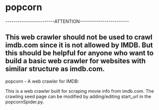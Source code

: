 popcorn
=======

------------------------ATTENTION------------------------

This web crawler should not be used to crawl imdb.com since it is not allowed by IMDB. But this should be helpful for anyone who want to build a basic web crawler for websites with similar structure as imdb.com.
-----------------------------------------------------------------

popcorn - A web crawler for IMDB:

This is a web crawler built for scraping movie info from imdb.com. The crawling seed page can be modified by adding/editing start_url in the popcornSpider.py.
